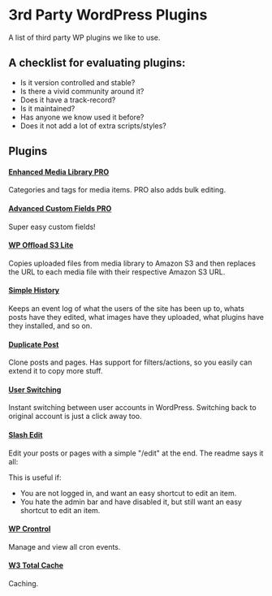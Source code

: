 # 3rd Party WordPress Plugins
A list of third party WP plugins we like to use.

## A checklist for evaluating plugins:
- Is it version controlled and stable?
- Is there a vivid community around it?
- Does it have a track-record?
- Is it maintained?
- Has anyone we know used it before?
- Does it not add a lot of extra scripts/styles?

## Plugins
#### [Enhanced Media Library PRO](https://sv.wordpress.org/plugins/enhanced-media-library/)
Categories and tags for media items. PRO also adds bulk editing.

#### [Advanced Custom Fields PRO](https://www.advancedcustomfields.com/)
Super easy custom fields!

#### [WP Offload S3 Lite](https://sv.wordpress.org/plugins/amazon-s3-and-cloudfront/)
Copies uploaded files from media library to Amazon S3 and then replaces the URL to each media file with their respective Amazon S3 URL.

#### [Simple History](https://wordpress.org/plugins/simple-history/)
Keeps an event log of what the users of the site has been up to, whats posts have they edited, what images have they uploaded, what plugins have they installed, and so on.

#### [Duplicate Post](https://wordpress.org/plugins/duplicate-post/)
Clone posts and pages. Has support for filters/actions, so you easily can extend it to copy more stuff.

#### [User Switching](https://wordpress.org/plugins/user-switching/)
Instant switching between user accounts in WordPress. Switching back to original account is just a click away too.

#### [Slash Edit](https://wordpress.org/plugins/slash-edit/)
Edit your posts or pages with a simple "/edit" at the end. The readme says it all:

This is useful if:

- You are not logged in, and want an easy shortcut to edit an item.
- You hate the admin bar and have disabled it, but still want an easy shortcut to edit an item.

#### [WP Crontrol](https://wordpress.org/plugins/wp-crontrol/)
Manage and view all cron events.

#### [W3 Total Cache](https://sv.wordpress.org/plugins/w3-total-cache/)
Caching.
